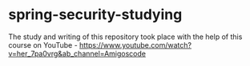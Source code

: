# spring-security-studying
The study and writing of this repository took place with the help of this course on YouTube - https://www.youtube.com/watch?v=her_7pa0vrg&ab_channel=Amigoscode
